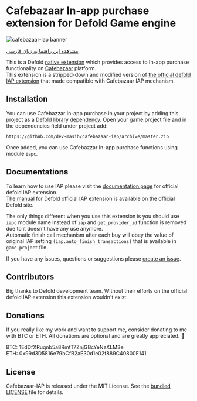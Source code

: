 # Cafebazaar In-app purchase extension for Defold Game engine

<img src="main/hero.jpg" alt="cafebazaar-iap banner" style="max-width:100%;" />

[مشاهده این راهنما به زبان فارسی](https://github.com/dev-masih/cafebazaar-iap/blob/master/README-fa.md)

This is a Defold [native extension](https://www.defold.com/manuals/extensions/) which provides access to In-app purchase functionality on [Cafebazaar](https://cafebazaar.ir/) platform.  
This extension is a stripped-down and modified version of [the official defold IAP extension](https://github.com/defold/extension-iap) that made compatible with Cafebazaar IAP mechanism.  

## Installation  
You can use Cafebazzar In-app purchase in your project by adding this project as a [Defold library dependency](http://www.defold.com/manuals/libraries/). Open your game.project file and in the dependencies field under project add:  

	https://github.com/dev-masih/cafebazaar-iap/archive/master.zip
  
Once added, you can use Cafebazzar In-app purchase functions using module `iapc`.

## Documentations  
To learn how to use IAP please visit the [documentation page](https://defold.github.io/extension-iap/) for official defold IAP extension.  
[The manual](https://defold.com/manuals/iap/) for Defold official IAP extension is available on the official Defold site.

The only things different when you use this extension is you should use `iapc` module name instead of `iap` and `get_provider_id` function is removed due to it doesn't have any use anymore.  
Automatic finish call mechanism after each buy will obey the value of original IAP setting `(iap.auto_finish_transactions)` that is available in `game.project` file.  

If you have any issues, questions or suggestions please [create an issue](https://github.com/dev-masih/cafebazaar-iap/issues).  
  
## Contributors  
Big thanks to Defold development team. Without their efforts on the official defold IAP extension this extension wouldn't exist.  
  
## Donations  
If you really like my work and want to support me, consider donating to me with BTC or ETH. All donations are optional and are greatly appreciated. 🙏  

BTC: 1EdDfXRuqnb5a8RmtT7ZnjGBcYeNzXLM3e  
ETH: 0x99d3D5816e79bCfB2aE30d1e02f889C40800F141  
  
## License  
Cafebazaar-IAP is released under the MIT License. See the [bundled LICENSE](https://github.com/dev-masih/cafebazaar-iap/blob/master/LICENSE) file for details.  
